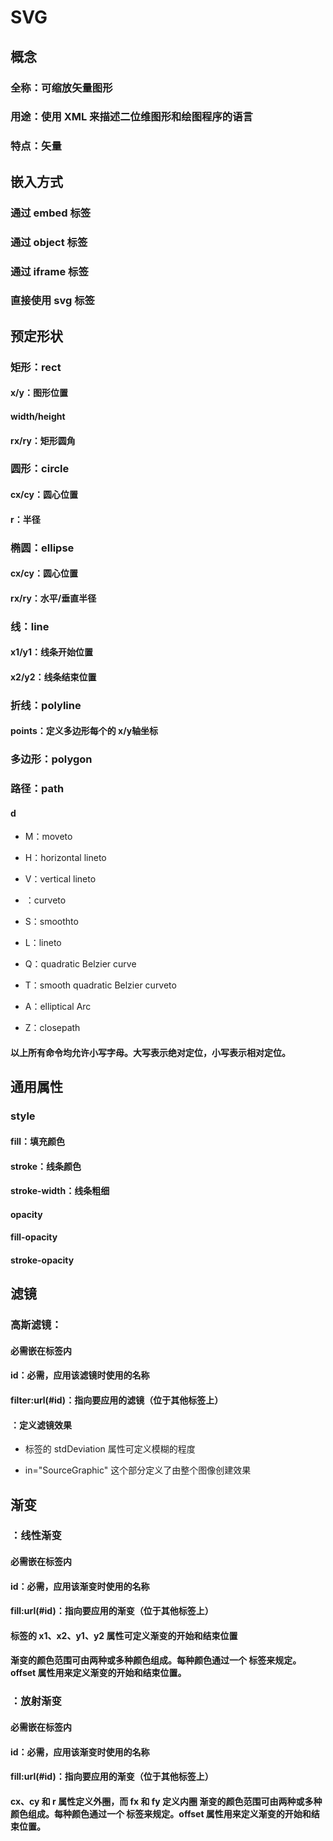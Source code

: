 # SVG


## 概念

### 全称：可缩放矢量图形

### 用途：使用 XML 来描述二位维图形和绘图程序的语言

### 特点：矢量

## 嵌入方式

### 通过 embed 标签

### 通过 object 标签

### 通过 iframe 标签

### 直接使用 svg 标签

## 预定形状

### 矩形：rect

#### x/y：图形位置

#### width/height

#### rx/ry：矩形圆角

### 圆形：circle

#### cx/cy：圆心位置

#### r：半径

### 椭圆：ellipse

#### cx/cy：圆心位置

#### rx/ry：水平/垂直半径

### 线：line

#### x1/y1：线条开始位置

#### x2/y2：线条结束位置

### 折线：polyline

#### points：定义多边形每个的 x/y轴坐标

### 多边形：polygon

### 路径：path

#### d

- M：moveto 

- H：horizontal lineto

- V：vertical lineto

- ：curveto

- S：smoothto

- L：lineto

- Q：quadratic Belzier curve

- T：smooth quadratic Belzier curveto

- A：elliptical Arc

- Z：closepath

#### 以上所有命令均允许小写字母。大写表示绝对定位，小写表示相对定位。

## 通用属性

### style

#### fill：填充颜色

#### stroke：线条颜色

#### stroke-width：线条粗细

#### opacity

#### fill-opacity

#### stroke-opacity

## 滤镜

### 高斯滤镜：<filter>

#### 必需嵌在<defs>标签内

#### id：必需，应用该滤镜时使用的名称

#### filter:url(#id)：指向要应用的滤镜（位于其他标签上）

#### <feGaussianBlur>：定义滤镜效果

- <feGaussianBlur> 标签的 stdDeviation 属性可定义模糊的程度

- in="SourceGraphic" 这个部分定义了由整个图像创建效果

## 渐变

### <linearGradient>：线性渐变

#### 必需嵌在<defs>标签内

#### id：必需，应用该渐变时使用的名称

#### fill:url(#id)：指向要应用的渐变（位于其他标签上）

#### <linearGradient> 标签的 x1、x2、y1、y2 属性可定义渐变的开始和结束位置

#### 渐变的颜色范围可由两种或多种颜色组成。每种颜色通过一个 <stop> 标签来规定。offset 属性用来定义渐变的开始和结束位置。

### <radialGradient>：放射渐变

#### 必需嵌在<defs>标签内

#### id：必需，应用该渐变时使用的名称

#### fill:url(#id)：指向要应用的渐变（位于其他标签上）

#### cx、cy 和 r 属性定义外圈，而 fx 和 fy 定义内圈 渐变的颜色范围可由两种或多种颜色组成。每种颜色通过一个 <stop> 标签来规定。offset 属性用来定义渐变的开始和结束位置。

